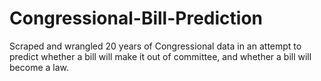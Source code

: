 # Congressional-Bill-Prediction
Scraped and wrangled 20 years of Congressional data in an attempt to predict whether a bill will make it out of committee, and whether a bill will become a law.
